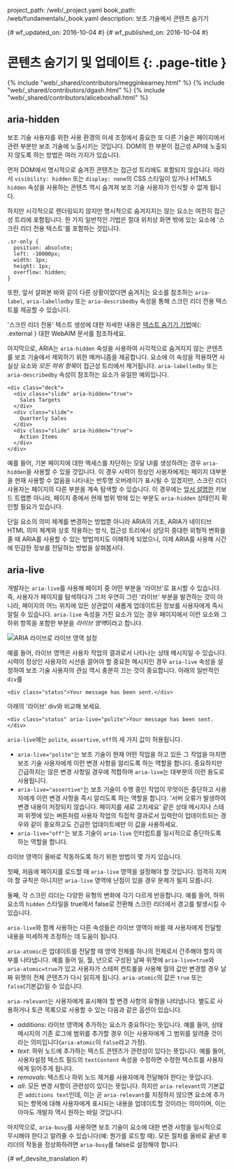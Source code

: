 project_path: /web/_project.yaml
book_path: /web/fundamentals/_book.yaml
description: 보조 기술에서 콘텐츠 숨기기


{# wf_updated_on: 2016-10-04 #}
{# wf_published_on: 2016-10-04 #}

# 콘텐츠 숨기기 및 업데이트 {: .page-title }

{% include "web/_shared/contributors/megginkearney.html" %}
{% include "web/_shared/contributors/dgash.html" %}
{% include "web/_shared/contributors/aliceboxhall.html" %}

## aria-hidden

보조 기술 사용자를 위한 사용 환경의 미세 조정에서 중요한 또 다른 기술은
페이지에서 관련 부분만 보조 기술에 노출시키는
것입니다. DOM의 한 부분이 접근성 API에 노출되지 않도록
하는 방법은 여러 가지가 있습니다.

먼저 DOM에서 명시적으로 숨겨진 콘텐츠는 접근성 트리에도
포함되지 않습니다. 따라서 `visibility:
hidden` 또는 `display: none`의 CSS 스타일이 있거나 HTML5 `hidden` 속성을 사용하는 콘텐츠 역시
숨겨져 보조 기술 사용자가 인식할 수 없게 됩니다.

하지만 시각적으로 렌더링되지 않지만 명시적으로 숨겨지지는 않는 요소는
여전히 접근성 트리에 포함됩니다. 한 가지 일반적인 기법은 절대 위치상 화면 밖에 있는 요소에
'스크린 리더 전용 텍스트'를 포함하는 것입니다.


    .sr-only {
      position: absolute;
      left: -10000px;
      width: 1px;
      height: 1px;
      overflow: hidden;
    }
    

또한, 앞서 살펴본 바와 같이 다른 상황이었다면 숨겨지는 요소를
참조하는 `aria-label`, `aria-labelledby` 또는 `aria-describedby` 속성을 통해 스크린 리더 전용 텍스트를 제공할 수
있습니다.

'스크린 리더 전용' 텍스트 생성에 대한 자세한 내용은 [텍스트 숨기기
기법](http://webaim.org/techniques/css/invisiblecontent/#techniques)에{: .external }
대한 WebAIM 문서를 참조하세요.

마지막으로, ARIA는
`aria-hidden` 속성을 사용하여 시각적으로 숨겨지지 않는 콘텐츠를 보조 기술에서 제외하기 위한 메커니즘을 제공합니다.
요소에 이 속성을 적용하면 사실상 요소와 *모든 하위
항목*이 접근성 트리에서 제거됩니다. `aria-labelledby` 또는 `aria-describedby` 속성이
참조하는 요소가 유일한 예외입니다.

    <div class="deck">
      <div class="slide" aria-hidden="true">
        Sales Targets
      </div>
      <div class="slide">
        Quarterly Sales
      </div>
      <div class="slide" aria-hidden="true">
        Action Items
      </div>
    </div>

예를 들어, 기본 페이지에 대한 액세스를 차단하는 모달 UI를 생성하려는 경우 `aria-hidden`을
사용할 수 있을 것입니다. 이 경우 시력이 정상인 사용자에게는
페이지 대부분을 현재 사용할 수 없음을 나타내는 반투명 오버레이가 표시될 수 있겠지만,
스크린 리더 사용자는 페이지의 다른 부분을
계속 탐색할 수 있습니다. 이 경우에는 [앞서
설명한](/web/fundamentals/accessibility/focus/using-tabindex#modals-and-keyboard-traps) 키보드 트랩뿐 아니라,
페이지 중에서 현재 범위 밖에 있는 부분도
`aria-hidden` 상태인지 확인할 필요가 있습니다.

단일 요소의 의미 체계를 변경하는 방법뿐 아니라 ARIA의 기초, ARIA가 네이티브 HTML
의미 체계와 상호 작용하는 방식, 접근성
트리에서 상당히 중대한 외형적 변화를 줄 때 ARIA를 사용할 수 있는 방법까지도
이해하게 되었으니, 이제 ARIA를 사용해 시간에 민감한 정보를 전달하는 방법을 살펴봅시다.

## aria-live

개발자는 `aria-live`를 사용해 페이지 중 어떤 부분을 '라이브'로 표시할 수 있습니다. 즉, 사용자가 페이지를 탐색하다가 그저 우연히 그런 '라이브' 부분을
발견하는 것이 아니라, 페이지의 어느 위치에 있든 상관없이
새롭게 업데이트된 정보를 사용자에게 즉시 알릴 수 있습니다. `aria-live` 속성을
가진 요소가 있는 경우 페이지에서 이런 요소와 그 하위 항목을 포함한 부분을
*라이브 영역*이라고 합니다.

![ARIA 라이브로 라이브 영역 설정](imgs/aria-live.jpg)

예를 들어, 라이브 영역은 사용자 작업의 결과로서 나타나는
상태 메시지일 수 있습니다. 시력이 정상인 사용자의
시선을 끌어야 할 중요한 메시지인 경우
`aria-live` 속성을 설정하여 보조 기술 사용자의 관심 역시 충분히 끄는 것이 중요합니다. 아래의 일반적인 `div`를


    <div class="status">Your message has been sent.</div>
    

아래의 '라이브' div와 비교해 보세요.


    <div class="status" aria-live="polite">Your message has been sent.</div>
    

`aria-live`에는 `polite`, `assertive`, `off`의 세 가지 값이 허용됩니다.

 - `aria-live="polite"`는 보조 기술이 현재 어떤 작업을 하고 있든 그 작업을 마치면 보조 기술 사용자에게
   이런 변경 사항을 알리도록 하는 역할을 합니다. 중요하지만 긴급하지는 않은
   변경 사항일 경우에 적합하며 `aria-live`는 대부분의
   이런 용도로 사용됩니다.
 - `aria-live="assertive"`는 보조 기술이 수행 중인 작업이 무엇이든 중단하고
   사용자에게 이런 변경 사항을 즉시 알리도록 하는 역할을 합니다. '서버 오류가 발생하여
   변경 내용이 저장되지 않습니다. 페이지를 새로 고치세요' 같은
   상태 메시지나 스테퍼 위젯에 있는 버튼처럼 사용자 작업의 직접적 결과로서
   입력란이 업데이트되는 경우와 같이 중요하고도 긴급한 업데이트에만
   이 값을 사용하세요.
 - `aria-live="off"`는 보조 기술이 `aria-live` 인터럽트를 일시적으로 중단하도록 하는
   역할을 합니다.

라이브 영역이 올바로 작동하도록 하기 위한 방법이 몇 가지 있습니다.

첫째, 처음에 페이지를 로드할 때 `aria-live` 영역을 설정해야 할 것입니다.
엄격히 지켜야 할 규칙은 아니지만 `aria-live` 영역에
난점이 있을 경우 문제가 될지 모릅니다.

둘째, 각 스크린 리더는 다양한 유형의 변화에 각기 다르게
반응합니다. 예를 들어, 하위 요소의 `hidden` 스타일을 true에서 false로
전환해 스크린 리더에서 경고를 발생시킬 수 있습니다.

`aria-live`와 함께 사용하는 다른 속성들은 라이브 영역이 바뀔 때 사용자에게
전달할 내용을 미세하게 조정하는 데 도움이 됩니다.

`aria-atomic`은 업데이트를 전달할 때 영역 전체를 하나의 전체로서 간주해야 할지
여부를 나타냅니다. 예를 들어 일, 월, 년으로 구성된
날짜 위젯에 `aria-live=true`와 `aria-atomic=true`가 있고 사용자가
스테퍼 컨트롤을 사용해 월의 값만 변경할 경우
날짜 위젯의 전체 콘텐츠가 다시 읽히게 됩니다. `aria-atomic`의 값은 `true`
또는 `false`(기본값)일 수 있습니다.

`aria-relevant`는 사용자에게 표시해야 할 변경 사항의 유형을 나타냅니다.
별도로 사용하거나 토큰 목록으로 사용할 수 있는 다음과 같은 옵션이 있습니다.

 - *additions*: 라이브 영역에 추가하는 요소가 중요하다는
   뜻입니다. 예를 들어, 상태 메시지의 기존 로그에 범위를 추가할 경우
   이는 사용자에게 그 범위를 알려줄 것이라는
   의미입니다(`aria-atomic`이 `false`라고 가정).
 - *text*: 하위 노드에 추가하는 텍스트 콘텐츠가 관련성이 있다는
   뜻입니다. 예를 들어, 사용자설정 텍스트 필드의 `textContent` 속성을 수정하면
   수정한 텍스트를 사용자에게 읽어주게 됩니다.
 - *removals*: 텍스트나 하위 노드 제거를 사용자에게 전달해야 한다는
   뜻입니다.
 - *all*: 모든 변경 사항이 관련성이 있다는 뜻입니다. 하지만 `aria-relevant`의 기본값은
   `additions text`인데, 이는 곧 `aria-relevant`를 지정하지 않으면
   요소에 추가되는 항목에 대해 사용자에게 표시되는 내용을 업데이트할 것이라는 의미이며,
   이는 아마도 개발자 역시 원하는 바일 것입니다.

마지막으로, `aria-busy`를 사용하면 보조 기술이 요소에 대한 변경 사항을
일시적으로 무시해야 한다고 알려줄 수 있습니다(예: 뭔가를 로드할 때). 모든
절차를 올바로 끝낸 후 리더의 작동을 정상화하려면 `aria-busy`를 false로
설정해야 합니다.
 


{# wf_devsite_translation #}
